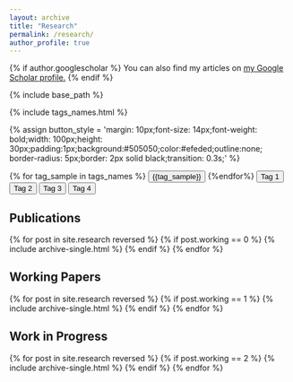 ```yaml
---
layout: archive
title: "Research"
permalink: /research/
author_profile: true
---
```


{% if author.googlescholar %}
  You can also find my articles on <u><a href="{{author.googlescholar}}">my Google Scholar profile</a>.</u>
{% endif %}

{% include base_path %}

{% include tags_names.html %}



{% assign button_style = 'margin: 10px;font-size: 14px;font-weight: bold;width: 100px;height: 30px;padding:1px;background:#505050;color:#efeded;outline:none;
    border-radius: 5px;border: 2px solid black;transition: 0.3s;' %}
<div>
    {% for tag_sample in tags_names %}
  	<button id = "b_{{tag_sample}}" onclick="checked('{{tag_sample}}')" style="{{button_style}}" onmouseover="func_hover('b_{{tag_sample}}')" onmouseout= "func_out('{{tag_sample}}')">
	    <input type="checkbox" id="{{tag_sample}}" disabled="disabled" checked=checked style="display:none">{{tag_sample}}</button>
    {%endfor%}
    <button id = "b_tag1" onclick="checked('tag1')" style="{{button_style}}" onmouseover="func_hover('b_tag1')" onmouseout= "func_out('tag1')">
	    <input type="checkbox" id="tag1" disabled="disabled" checked=checked style="display:none">Tag 1</button>
    <button id = "b_tag2" onclick="checked('tag2')" style="{{button_style}}" onmouseover="func_hover('b_tag2')" onmouseout= "func_out('tag2')">
	    <input type="checkbox" id="tag2" disabled="disabled" checked=checked style="display:none">Tag 2</button>
    <button id = "b_tag3" onclick="checked('tag3')" style="{{button_style}}" onmouseover="func_hover('b_tag3')" onmouseout= "func_out('tag3')">
	    <input type="checkbox" id="tag3" disabled="disabled" checked=checked style="display:none">Tag 3</button>
    <button id = "b_tag4" onclick="checked('tag4')" style="{{button_style}}" onmouseover="func_hover('b_tag4')" onmouseout= "func_out('tag4')">
	    <input type="checkbox" id="tag4" disabled="disabled" checked=checked style="display:none">Tag 4</button>
</div>
  <div><h2> Publications </h2></div>
{% for post in site.research reversed %}
  {% if post.working == 0 %}
    {% include archive-single.html %}
  {% endif %}
{% endfor %}


<div><h2> Working Papers </h2> </div>
{% for post in site.research reversed %}
  {% if post.working == 1 %}
    {% include archive-single.html %}
  {% endif %}
{% endfor %}
 
 
 <div><h2> Work in Progress </h2></div>
{% for post in site.research reversed %}
  {% if post.working == 2 %}
    {% include archive-single.html %}
  {% endif %}
{% endfor %}


<script> 
  
  function checked(tag){
         
          let chec = document.getElementById(tag);
	  let b_tag = 'b_'+tag;
	  let button_tag = document.getElementById(b_tag);
	  
          
  
          if (chec.checked == false){
              chec.checked = true; 
              toggle(tag,'block');
	      button_tag.style.border = "2px solid black";
	      button_tag.style.backgroundColor = "#505050";
              
          }
          else if (chec.checked == true) {
              chec.checked = false;
              toggle(tag,'none');
	      button_tag.style.border = "0px solid black";
	      button_tag.style.backgroundColor = "#878484";
              
          }
  }
  
  function toggle(className, displayState){
          
          var elements = document.getElementsByClassName(className);
          for (var i = 0; i < elements.length; i++){
               elements[i].style.display = displayState;
          }
  }
     
  function func_hover(tag){
    let elemento = document.getElementById(tag);
    elemento.style.backgroundColor = "#878484";
    elemento.style.border = "#2px solid black";
					      
    
    
  }
    
  function func_out(tag){
    
    let b_tag = 'b_'+tag;
    let chec = document.getElementById(tag);
    let elemento = document.getElementById(b_tag);
    if (chec.checked == false){elemento.style.border = "#0px solid black";}	
    else {elemento.style.backgroundColor = "#505050";}
   
    
	}
 
            
</script>

